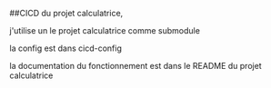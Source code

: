 ##CICD du projet calculatrice,

j'utilise un le projet calculatrice comme submodule

la config est dans cicd-config

la documentation du fonctionnement est dans le README du projet calculatrice

